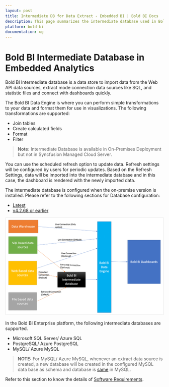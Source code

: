 ```yaml
---
layout: post
title: Intermediate DB for Data Extract - Embedded BI | Bold BI Docs
description: This page summarizes the intermediate database used in Bold BI for processing data extracts with extract mode data sources for embedded analytics.
platform: bold-bi
documentation: ug
---
```

# Bold BI Intermediate Database in Embedded Analytics

Bold BI Intermediate database is a data store to import data from the Web API data sources, extract mode connection data sources like SQL, and statistic files and connect with dashboards quickly. 

The Bold BI Data Engine is where you can perform simple transformations to your data and format them for use in visualizations. The following transformations are supported: 

* Join tables
* Create calculated fields
* Format
* Filter

> **Note:** Intermediate Database is available in On-Premises Deployment but not in Syncfusion Managed Cloud Server.

You can use the scheduled refresh option to update data. Refresh settings will be configured by users for periodic updates. Based on the Refresh Settings, data will be imported into the intermediate database and in this case, the dashboard is rendered with the newly imported data.

The intermediate database is configured when the on-premise version is installed. Please refer to the following sections for Database configuration:

* [Latest](/application-startup/latest/#database-configuration)
* [v4.2.68 or earlier](/application-startup/v4.2.68-or-earlier/#database-configuration-for-data-store)

![Bold BI Intermediate Database Structure](/static/assets/working-with-datasource/images/boldbiintermediatedatabase.png)
         
In the Bold BI Enterprise platform, the following intermediate databases are supported.
 * Microsoft SQL Server/ Azure SQL
 * PostgreSQL/ Azure PostgreSQL
 * MySQL/ Azure MySQL
 
> **NOTE:** For MySQL/ Azure MySQL, whenever an extract data source is created, a new database will be created in the configured MySQL data base as schema and database is [same](https://dev.mysql.com/doc/refman/8.0/en/system-schema.html) in MySQL.

 Refer to this section to know the details of [Software Requirements](/deploying-bold-bi/overview/#software-requirements).